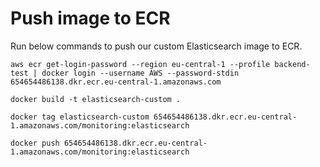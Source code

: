 # Push image to ECR
Run below commands to push our custom Elasticsearch image to ECR.
```
aws ecr get-login-password --region eu-central-1 --profile backend-test | docker login --username AWS --password-stdin 654654486138.dkr.ecr.eu-central-1.amazonaws.com
```

```
docker build -t elasticsearch-custom .
```

```
docker tag elasticsearch-custom 654654486138.dkr.ecr.eu-central-1.amazonaws.com/monitoring:elasticsearch
```

```
docker push 654654486138.dkr.ecr.eu-central-1.amazonaws.com/monitoring:elasticsearch
```